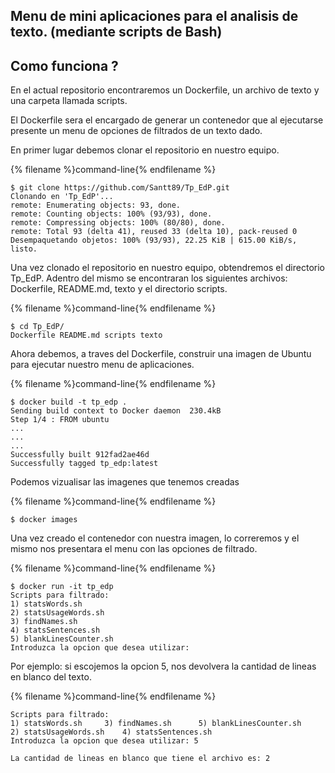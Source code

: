 ## Menu de mini aplicaciones para el analisis de texto. (mediante scripts de Bash)

## Como funciona ?

En el actual repositorio encontraremos un Dockerfile, un archivo de texto y una carpeta llamada scripts.

El Dockerfile sera el encargado de generar un contenedor que al ejecutarse presente un menu de opciones de filtrados de un texto dado. 

En primer lugar debemos clonar el repositorio en nuestro equipo.

{% filename %}command-line{% endfilename %}

    $ git clone https://github.com/Santt89/Tp_EdP.git
    Clonando en 'Tp_EdP'...
    remote: Enumerating objects: 93, done.
    remote: Counting objects: 100% (93/93), done.
    remote: Compressing objects: 100% (80/80), done.
    remote: Total 93 (delta 41), reused 33 (delta 10), pack-reused 0  
    Desempaquetando objetos: 100% (93/93), 22.25 KiB | 615.00 KiB/s, listo.
    
    
Una vez clonado el repositorio en nuestro equipo, obtendremos el directorio Tp_EdP. Adentro del mismo se encontraran los siguientes archivos: Dockerfile, README.md, texto y el directorio scripts.

{% filename %}command-line{% endfilename %}

    $ cd Tp_EdP/
    Dockerfile README.md scripts texto
    
    
Ahora debemos, a traves del Dockerfile, construir una imagen de Ubuntu para ejecutar nuestro menu de aplicaciones.

{% filename %}command-line{% endfilename %}

    $ docker build -t tp_edp .
    Sending build context to Docker daemon  230.4kB
    Step 1/4 : FROM ubuntu
    ...
    ...
    ...
    Successfully built 912fad2ae46d
    Successfully tagged tp_edp:latest
    
    
Podemos vizualisar las imagenes que tenemos creadas

{% filename %}command-line{% endfilename %}

    $ docker images


Una vez creado el contenedor con nuestra imagen, lo correremos y el mismo nos presentara el menu con las opciones de filtrado.

{% filename %}command-line{% endfilename %}

    $ docker run -it tp_edp
    Scripts para filtrado: 
    1) statsWords.sh
    2) statsUsageWords.sh
    3) findNames.sh
    4) statsSentences.sh
    5) blankLinesCounter.sh
    Introduzca la opcion que desea utilizar:
    
    
 Por ejemplo: si escojemos la opcion 5, nos devolvera la cantidad de lineas en blanco del texto.
 
 {% filename %}command-line{% endfilename %}

    Scripts para filtrado: 
    1) statsWords.sh	 3) findNames.sh	  5) blankLinesCounter.sh
    2) statsUsageWords.sh	 4) statsSentences.sh
    Introduzca la opcion que desea utilizar: 5
    
    La cantidad de lineas en blanco que tiene el archivo es: 2

 
 
 
 
    






    


  

